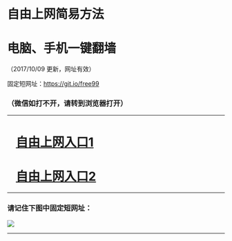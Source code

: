 ﻿# 自由上网简易方法

# 电脑、手机一键翻墙

（2017/10/09 更新，网址有效）

固定短网址：https://git.io/free99

### （微信如打不开，请转到浏览器打开）


***





# &nbsp;&nbsp; <a href="http://ft753022191.fwq-tz-1001.info/fwqtz01.html?t=10090014575 " target="_blank">自由上网入口1</a>
# &nbsp;&nbsp; <a href="http://ft3116815178.fwq-tz-1002.info/fwqtz02.html?t=10090014402 " target="_blank">自由上网入口2</a>
***

### 请记住下图中固定短网址：

<img src="https://s3-us-west-2.amazonaws.com/fwq-1001/yjfq-20170905okok.png" /> 


***

